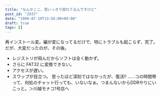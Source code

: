 ```yaml
---
title: "なんかここ、思いっきり寂れてるんですけど"
post_id: "2937"
date: "1999-07-19T13:56:00+09:00"
draft: true
tags: []
---
```



再インストール変。編が変になってるだけで、特にトラブルも起こらず、完了。だが、大変だったのが、その後。

  * レジストリが飛んだからソフトは全く動かず。
  * さらに FAT32 に変換できない。
  * アクセスが遅い。
  * スワップが目立つ。
思ったほど深刻ではなかったが、復活!! ……コの時間帯って、何処のチャット行っても、いないなぁ。つまんないからDDRやりにいこっと。＞川越モナコ1号店へ
